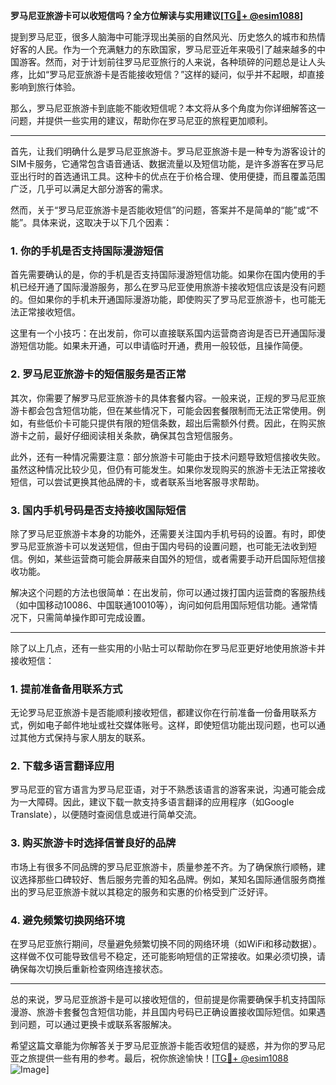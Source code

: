 **罗马尼亚旅游卡可以收短信吗？全方位解读与实用建议[[TG💪+ @esim1088](https://t.me/s/esim1088)]**

提到罗马尼亚，很多人脑海中可能浮现出美丽的自然风光、历史悠久的城市和热情好客的人民。作为一个充满魅力的东欧国家，罗马尼亚近年来吸引了越来越多的中国游客。然而，对于计划前往罗马尼亚旅行的人来说，各种琐碎的问题总是让人头疼，比如“罗马尼亚旅游卡是否能接收短信？”这样的疑问，似乎并不起眼，却直接影响到旅行体验。

那么，罗马尼亚旅游卡到底能不能收短信呢？本文将从多个角度为你详细解答这一问题，并提供一些实用的建议，帮助你在罗马尼亚的旅程更加顺利。

---

首先，让我们明确什么是罗马尼亚旅游卡。罗马尼亚旅游卡是一种专为游客设计的SIM卡服务，它通常包含语音通话、数据流量以及短信功能，是许多游客在罗马尼亚出行时的首选通讯工具。这种卡的优点在于价格合理、使用便捷，而且覆盖范围广泛，几乎可以满足大部分游客的需求。

然而，关于“罗马尼亚旅游卡是否能收短信”的问题，答案并不是简单的“能”或“不能”。具体来说，这取决于以下几个因素：

### **1. 你的手机是否支持国际漫游短信**
首先需要确认的是，你的手机是否支持国际漫游短信功能。如果你在国内使用的手机已经开通了国际漫游服务，那么在罗马尼亚使用旅游卡接收短信应该是没有问题的。但如果你的手机未开通国际漫游功能，即使购买了罗马尼亚旅游卡，也可能无法正常接收短信。

这里有一个小技巧：在出发前，你可以直接联系国内运营商咨询是否已开通国际漫游短信功能。如果未开通，可以申请临时开通，费用一般较低，且操作简便。

### **2. 罗马尼亚旅游卡的短信服务是否正常**
其次，你需要了解罗马尼亚旅游卡的具体套餐内容。一般来说，正规的罗马尼亚旅游卡都会包含短信功能，但在某些情况下，可能会因套餐限制而无法正常使用。例如，有些低价卡可能只提供有限的短信条数，超出后需额外付费。因此，在购买旅游卡之前，最好仔细阅读相关条款，确保其包含短信服务。

此外，还有一种情况需要注意：部分旅游卡可能由于技术问题导致短信接收失败。虽然这种情况比较少见，但仍有可能发生。如果你发现购买的旅游卡无法正常接收短信，可以尝试更换其他品牌的卡，或者联系当地客服寻求帮助。

### **3. 国内手机号码是否支持接收国际短信**
除了罗马尼亚旅游卡本身的功能外，还需要关注国内手机号码的设置。有时，即使罗马尼亚旅游卡可以发送短信，但由于国内号码的设置问题，也可能无法收到短信。例如，某些运营商可能会屏蔽来自国外的短信，或者需要手动开启国际短信接收功能。

解决这个问题的方法也很简单：在出发前，你可以通过拨打国内运营商的客服热线（如中国移动10086、中国联通10010等），询问如何启用国际短信功能。通常情况下，只需简单操作即可完成设置。

---

除了以上几点，还有一些实用的小贴士可以帮助你在罗马尼亚更好地使用旅游卡并接收短信：

### **1. 提前准备备用联系方式**
无论罗马尼亚旅游卡是否能顺利接收短信，都建议你在行前准备一份备用联系方式，例如电子邮件地址或社交媒体账号。这样，即使短信功能出现问题，也可以通过其他方式保持与家人朋友的联系。

### **2. 下载多语言翻译应用**
罗马尼亚的官方语言为罗马尼亚语，对于不熟悉该语言的游客来说，沟通可能会成为一大障碍。因此，建议下载一款支持多语言翻译的应用程序（如Google Translate），以便随时查阅信息或进行简单交流。

### **3. 购买旅游卡时选择信誉良好的品牌**
市场上有很多不同品牌的罗马尼亚旅游卡，质量参差不齐。为了确保旅行顺畅，建议选择那些口碑较好、售后服务完善的知名品牌。例如，某知名国际通信服务商推出的罗马尼亚旅游卡就以其稳定的服务和实惠的价格受到广泛好评。

### **4. 避免频繁切换网络环境**
在罗马尼亚旅行期间，尽量避免频繁切换不同的网络环境（如WiFi和移动数据）。这样做不仅可能导致信号不稳定，还可能影响短信的正常接收。如果必须切换，请确保每次切换后重新检查网络连接状态。

---

总的来说，罗马尼亚旅游卡是可以接收短信的，但前提是你需要确保手机支持国际漫游、旅游卡套餐包含短信功能，并且国内号码已正确设置接收国际短信。如果遇到问题，可以通过更换卡或联系客服解决。

希望这篇文章能为你解答关于罗马尼亚旅游卡能否收短信的疑惑，并为你的罗马尼亚之旅提供一些有用的参考。最后，祝你旅途愉快！[[TG💪+ @esim1088](https://t.me/s/esim1088) ![Image](https://i.postimg.cc/4NQfJmqS/Snipaste-2025-05-13-00-14-12.png)]